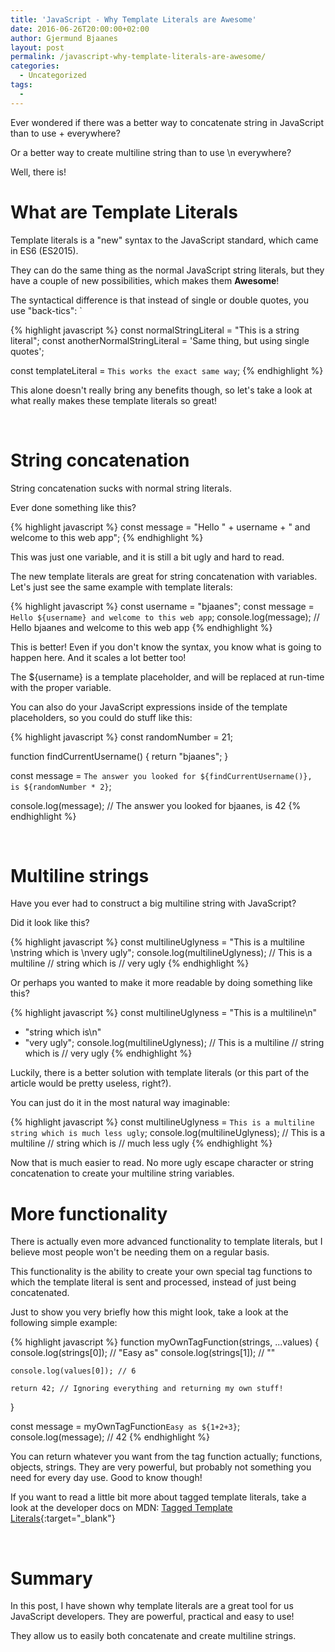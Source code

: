 ```yaml
---
title: 'JavaScript - Why Template Literals are Awesome'
date: 2016-06-26T20:00:00+02:00
author: Gjermund Bjaanes
layout: post
permalink: /javascript-why-template-literals-are-awesome/
categories:
  - Uncategorized
tags:
  -
---
```

Ever wondered if there was a better way to concatenate string in JavaScript than
to use + everywhere? 

Or a better way to create multiline string than to use \n everywhere?

Well, there is!

<!--more-->

# What are Template Literals

Template literals is a "new" syntax to the JavaScript standard, which
came in ES6 (ES2015).

They can do the same thing as the normal JavaScript string literals, but
they have a couple of new possibilities, which makes them **Awesome**!

The syntactical difference is that instead of single or double quotes, you
use "back-tics": `

{% highlight javascript %}
const normalStringLiteral = "This is a string literal";
const anotherNormalStringLiteral = 'Same thing, but using single quotes';

const templateLiteral = `This works the exact same way`;
{% endhighlight %}

This alone doesn't really bring any benefits though, so let's take a look at what
really makes these template literals so great!

&nbsp;

# String concatenation

String concatenation sucks with normal string literals.

Ever done something like this?

{% highlight javascript %}
const message = "Hello " + username + " and welcome to this web app";
{% endhighlight %}

This was just one variable, and it is still a bit ugly and hard to read.

The new template literals are great for string concatenation with variables.
Let's just see the same example with template literals:

{% highlight javascript %}
const username = "bjaanes";
const message = `Hello ${username} and welcome to this web app`;
console.log(message); // Hello bjaanes and welcome to this web app
{% endhighlight %}

This is better! Even if you don't know the syntax, you know
what is going to happen here. And it scales a lot better too!

The ${username} is a  template placeholder, and will be replaced 
at run-time with the proper variable.

You can also do your JavaScript expressions inside of the template placeholders,
so you could do stuff like this:

{% highlight javascript %}
const randomNumber = 21;

function findCurrentUsername() {
    return "bjaanes";
}

const message = `The answer you looked for ${findCurrentUsername()}, is ${randomNumber * 2}`;

console.log(message); // The answer you looked for bjaanes, is 42
{% endhighlight %}

&nbsp;

# Multiline strings

Have you ever had to construct a big multiline string with JavaScript?

Did it look like this?

{% highlight javascript %}
const multilineUglyness = "This is a multiline \nstring which is \nvery ugly";
console.log(multilineUglyness); 
// This is a multiline
// string which is
// very ugly
{% endhighlight %}

Or perhaps you wanted to make it more readable by doing something like this?

{% highlight javascript %}
const multilineUglyness = "This is a multiline\n"
+ "string which is\n"
+ "very ugly";
console.log(multilineUglyness);
// This is a multiline
// string which is
// very ugly
{% endhighlight %}

Luckily, there is a better solution with template literals (or this part of the article
would be pretty useless, right?).

You can just do it in the most natural way imaginable:

{% highlight javascript %}
const multilineUglyness = `This is a multiline
string which is
much less ugly`;
console.log(multilineUglyness);
// This is a multiline
// string which is
// much less ugly
{% endhighlight %}

Now that is much easier to read. No more ugly escape character or string
concatenation to create your multiline string variables.

# More functionality

There is actually even more advanced functionality to template literals,
but I believe most people won't be needing them on a regular basis.

This functionality is the ability to create your own special tag functions to which
the template literal is sent and processed, instead of just being concatenated.

Just to show you very briefly how this might look, take a look at the following simple example:

{% highlight javascript %}
function myOwnTagFunction(strings, ...values) {
    console.log(strings[0]); // "Easy as"
    console.log(strings[1]); // ""

    console.log(values[0]); // 6

    return 42; // Ignoring everything and returning my own stuff!
}

const message = myOwnTagFunction`Easy as ${1+2+3}`;
console.log(message); // 42
{% endhighlight %}

You can return whatever you want from the tag function actually; functions, objects, strings.
They are very powerful, but probably not something you need for every day use. Good to know though!

If you want to read a little bit more about tagged template literals, take a look at the developer docs 
on MDN:
[Tagged Template Literals](https://developer.mozilla.org/en-US/docs/Web/JavaScript/Reference/Template_literals#Tagged_template_literals){:target="_blank"}

&nbsp;

# Summary

In this post, I have shown why template literals are a great tool for us
JavaScript developers. They are powerful, practical and easy to use!

They allow us to easily both concatenate and create multiline strings.